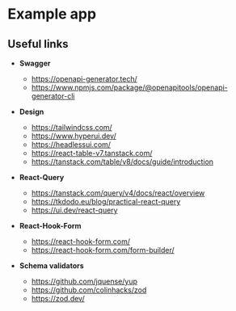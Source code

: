 # Example app

## Useful links

- **Swagger**

  - https://openapi-generator.tech/
  - https://www.npmjs.com/package/@openapitools/openapi-generator-cli

- **Design**

  - https://tailwindcss.com/
  - https://www.hyperui.dev/
  - https://headlessui.com/
  - https://react-table-v7.tanstack.com/
  - https://tanstack.com/table/v8/docs/guide/introduction

- **React-Query**

  - https://tanstack.com/query/v4/docs/react/overview
  - https://tkdodo.eu/blog/practical-react-query
  - https://ui.dev/react-query

- **React-Hook-Form**

  - https://react-hook-form.com/
  - https://react-hook-form.com/form-builder/

- **Schema validators**
  - https://github.com/jquense/yup
  - https://github.com/colinhacks/zod
  - https://zod.dev/
